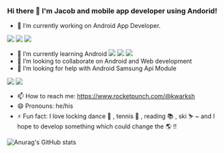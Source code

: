 ### Hi there 👋 I'm Jacob and mobile app developer using Andorid!
- 🔭 I’m currently working on Android App Developer. 

<a href="https://developer.android.com" target="_blank"><img src="https://img.shields.io/badge/Android-3DDC84?style=flat-square&logo=Android&logoColor=white"/></a>
<a href="https://www.java.com/" target="_blank"><img src="https://img.shields.io/badge/Java-007396?style=flat-square&logo=Java&logoColor=white"/></a>
<a href="https://kotlinlang.org/" target="_blank"><img src="https://img.shields.io/badge/Kotlin-7F52FF?style=flat-square&logo=Kotlin&logoColor=white"/></a>

- 🌱 I’m currently learning Android
<a href="https://developer.android.com" target="_blank"><img src="https://img.shields.io/badge/Android-3DDC84?style=flat-square&logo=Android&logoColor=white"/></a>
<a href="https://www.java.com/" target="_blank"><img src="https://img.shields.io/badge/Java-007396?style=flat-square&logo=Java&logoColor=white"/></a>
<a href="https://kotlinlang.org/" target="_blank"><img src="https://img.shields.io/badge/Kotlin-7F52FF?style=flat-square&logo=Kotlin&logoColor=white"/></a>
- 👯 I’m looking to collaborate on Android and Web development
- 🤔 I’m looking for help with Android Samsung Api Module

<a href="https://developer.android.com" target="_blank"><img src="https://img.shields.io/badge/Android-3DDC84?style=flat-square&logo=Android&logoColor=white"/></a>
<a href="https://developer.samsung.com/" target="_blank"><img src="https://img.shields.io/badge/Samsung-1428A0?style=flat-square&logo=Samsung&logoColor=white"/></a>

- 📫 How to reach me: https://www.rocketpunch.com/@kwarksh
- 😄 Pronouns: he/his
- ⚡ Fun fact: I love locking dance 🕺 , tennis 🎾 , reading 📚 , ski ⛷ ~ and I hope to develop something which could change the 🌎 !!

![Anurag's GitHub stats](https://github-readme-stats.vercel.app/api?username=kwarksh&theme=default&show_icons=true)



<!--
**kwarksh/kwarksh** is a ✨ _special_ ✨ repository because its `README.md` (this file) appears on your GitHub profile.

Here are some ideas to get you started:

- 🔭 I’m currently working on Android App Developer
- 🌱 I’m currently learning Android and Marketing
- 👯 I’m looking to collaborate on Android and Web development
- 🤔 I’m looking for help with Android Samsung Api Module
- 💬 Ask me about Android
- 📫 How to reach me: https://www.rocketpunch.com/@kwarksh
- 😄 Pronouns: him/his/he
- ⚡ Fun fact: I love locking dance 🕺 , tennis 🎾 , reading 📚 , ski ⛷ ~ and I hope to develop something which could change the 🌎 !!

-->
